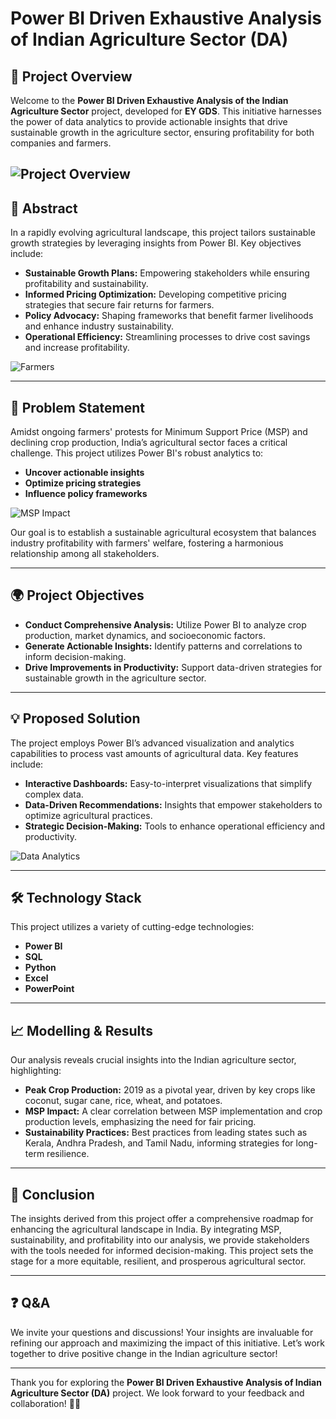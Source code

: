 # Power BI Driven Exhaustive Analysis of Indian Agriculture Sector (DA)

## 🚀 Project Overview
Welcome to the **Power BI Driven Exhaustive Analysis of the Indian Agriculture Sector** project, developed for **EY GDS**. This initiative harnesses the power of data analytics to provide actionable insights that drive sustainable growth in the agriculture sector, ensuring profitability for both companies and farmers.

![Project Overview](https://media.licdn.com/dms/image/v2/C5112AQF0OMrRy2et6A/article-cover_image-shrink_720_1280/article-cover_image-shrink_720_1280/0/1525921403553?e=1732752000&v=beta&t=rpOO9r-1tI0McU8BFF5YmFlEeQXkQ8WVyERTGYHcfdI)<!-- Suggested size: 400px width x 300px height -->
---

## 🌱 Abstract
In a rapidly evolving agricultural landscape, this project tailors sustainable growth strategies by leveraging insights from Power BI. Key objectives include:

- **Sustainable Growth Plans:** Empowering stakeholders while ensuring profitability and sustainability.
- **Informed Pricing Optimization:** Developing competitive pricing strategies that secure fair returns for farmers.
- **Policy Advocacy:** Shaping frameworks that benefit farmer livelihoods and enhance industry sustainability.
- **Operational Efficiency:** Streamlining processes to drive cost savings and increase profitability.

![Farmers](https://img.freepik.com/premium-photo/growth-graph-green-business-compared-year-green-community-new-green-business-plan-goals-opportunity-environmental-sustainability-target_974729-140686.jpg?w=996)

---

## 📌 Problem Statement
Amidst ongoing farmers' protests for Minimum Support Price (MSP) and declining crop production, India’s agricultural sector faces a critical challenge. This project utilizes Power BI's robust analytics to:

- **Uncover actionable insights**
- **Optimize pricing strategies**
- **Influence policy frameworks**

![MSP Impact](path/to/your/msp-image.jpg)

Our goal is to establish a sustainable agricultural ecosystem that balances industry profitability with farmers' welfare, fostering a harmonious relationship among all stakeholders.

---

## 🌍 Project Objectives
- **Conduct Comprehensive Analysis:** Utilize Power BI to analyze crop production, market dynamics, and socioeconomic factors.
- **Generate Actionable Insights:** Identify patterns and correlations to inform decision-making.
- **Drive Improvements in Productivity:** Support data-driven strategies for sustainable growth in the agriculture sector.

---

## 💡 Proposed Solution
The project employs Power BI’s advanced visualization and analytics capabilities to process vast amounts of agricultural data. Key features include:

- **Interactive Dashboards:** Easy-to-interpret visualizations that simplify complex data.
- **Data-Driven Recommendations:** Insights that empower stakeholders to optimize agricultural practices.
- **Strategic Decision-Making:** Tools to enhance operational efficiency and productivity.

![Data Analytics](path/to/your/data-analytics-image.jpg)

---

## 🛠️ Technology Stack
This project utilizes a variety of cutting-edge technologies:
- **Power BI**
- **SQL**
- **Python**
- **Excel**
- **PowerPoint**

---

## 📈 Modelling & Results
Our analysis reveals crucial insights into the Indian agriculture sector, highlighting:
- **Peak Crop Production:** 2019 as a pivotal year, driven by key crops like coconut, sugar cane, rice, wheat, and potatoes.
- **MSP Impact:** A clear correlation between MSP implementation and crop production levels, emphasizing the need for fair pricing.
- **Sustainability Practices:** Best practices from leading states such as Kerala, Andhra Pradesh, and Tamil Nadu, informing strategies for long-term resilience.

---

## 🎯 Conclusion
The insights derived from this project offer a comprehensive roadmap for enhancing the agricultural landscape in India. By integrating MSP, sustainability, and profitability into our analysis, we provide stakeholders with the tools needed for informed decision-making. This project sets the stage for a more equitable, resilient, and prosperous agricultural sector.

---

## ❓ Q&A
We invite your questions and discussions! Your insights are invaluable for refining our approach and maximizing the impact of this initiative. Let’s work together to drive positive change in the Indian agriculture sector!

---

Thank you for exploring the **Power BI Driven Exhaustive Analysis of Indian Agriculture Sector (DA)** project. We look forward to your feedback and collaboration! 🌾✨
